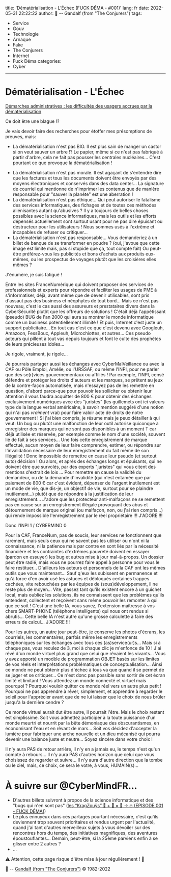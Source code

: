 title: 'Dématérialisation - L’Échec (FUCK DÉMA - #001)'
lang: fr
date: 2022-05-31 22:22:22
author: 🧙 -- Gandalf (from "The Conjurers")
tags:
- Service
- Gouv
- Technologie
- Arnaque
- Fake
- The Conjurers
- Internet
- Fuck Déma
categories:
- Cyber
---

# Dématérialisation - L'Échec

[Démarches administratives : les difficultés des usagers accrues par la dématérialisation](https://www.service-public.fr/particuliers/actualites/A15704)

Ce doit être une blague !?

Je vais devoir faire des recherches pour étoffer mes présomptions de preuves, mais:
- La dématérialisation n'est pas BIO. Il est plus sain de manger un castor si on veut sauver un arbre !? Le papier, même si ce n'est pas fabriqué à partir d'arbre, cela ne fait pas pousser les centrales nucléaires... C'est pourtant ce que provoque la dématérialisation !
<!-- more -->
- La dématérialisation n'est pas morale. Il est agaçant de s'entendre dire que les factures et tous les documents doivent être envoyés par des moyens électroniques et conservés dans des data center... La signature de courriel qui mentionne de n'imprimer les contenus que de manière responsable pour "sauver la planète" est une aberration !
- La dématérialisation n'est pas éthique... Qui peut autoriser le fatalisme des services informatiques, des fichages et de toutes ces méthodes aliénisantes autant qu'abusives ? Il y a toujours de belles choses possibles avec la science informatiques, mais les outils et les efforts dépensés actuellement sont surtout usant pour ne pas dire épuisant ou destructeur pour les utilisateurs ! Nous sommes usés à l'extrême et incapables de refuser ou critiquer...
- La dématérialisation n'est pas responsable... Vous demanderiez à un billet de banque de se transformer en poudre ? (oui, j'avoue que cette image est limite mais, pas si stupide que ça, tout compte fait) Ou peut-être préférez-vous les publicités et bons d'achats aux produits eux-mêmes, ou les prospectus de voyages plutôt que les croisières elles mêmes ?

J'énumère, je suis fatigué !

Entre les sites FranceNumérique qui doivent proposer des services de professionnels et experts pour répondre et faciliter les usages de PME à s'informatiser, déjà, avant même que de devenir utilisables, sont pris d'assaut pas des business et néophytes de tout bord...
Mais ce n'est pas nouveau, c'est le cas aussi des assureurs et prestataires divers dans la CyberSécurité plutôt que les offreurs de solutions !
C'était déjà l'appétissant (pseudo) BUG de l'an 2000 qui aura su montrer le monde informatique comme un business potentiellement illimité !
Et puis, Internet c'est juste un support publicitaire...
En tout cas c'est ce que c'est devenu avec Googleuh, Amazoon, FessBouc, Appleuh, Microchiottes, et autres...
Ces pseudo acteurs qui pillent à tout vas depuis toujours et font le culte des prophètes de leurs précieuses idoles...

Je rigole, vraiment, je rigole...

Je pourrais partager aussi les échanges avec CyberMalVeillance ou avec la CAF ou Pôle Emploi, Amélie, ou l'URSSAF, ou même l'INPI, pour ne parler que des se(r)vices gouvernementaux ou affiliés !
Par exemple, l'INPI, censé défendre et protéger les droits d'auteurs et les marques, se prêtent au jeux de la contre-façon automatisée, mais n'essayez pas de les remettre en question, d'abord parce-que pour pouvoir les solliciter ou obtenir leur attention il vous faudra acquitter de 800 € pour obtenir des échanges exclusivement numériques avec des "juristes" (les guillemets ont ici valeurs type de la langue verbal américaine, à savoir mention suggéré d'une notion qui n'ai pas *vraiment* vrai) pour faire valoir acte de droits de notre gouvernement !
Si j'ai bien compris, je résume mais je peux détailler à qui veut:
Un bug ou plutôt une malfonction de leur outil autorise quiconque à enregistrer des marques qui ne sont pas disponibles à un moment T car déjà utilisée et réservée, par exemple comme le nom d'une société, souvent lié de fait à ses services...
Une fois cette enregistrement de marque effectué, aucun moyen de leur faire comprendre, estimer, ou répondre sur l'invalidation nécessaire de leur enregistrement du fait même de son illégalité !
Donc impossible de remettre en cause leur pseudo (et surtout auto) décision !
Ou alors, et après des échanges longs et épuisants, qui ne doivent être que survolés, par des experts "juristes" qui vous citent des mentions d'extrait de lois ...
Pour remettre en cause la validité du demandeur, ou de la demande d'invalidité (qui n'est entamée que par paiement de 800 € car c'est évident, dépenser de l'argent inutilement est un mode de vie, que dis-je, un objectif de vie, surtout pour se plaindre inutilement...) plutôt que de répondre à la justification de leur enregistrement...
J'adore que les protecteur anti-malfaçons ne se remettent pas en cause sur un enregistrement illégale provoquant des abus et détournement de marque original (ou malfaçon, non, ou j'ai rien compris...) qui rende impossible l'enregistrement par le réel propriétaire !!!
J'ADORE !!!

Donc l'INPI 1 / CYBERMIND 0

Pour la CAF, FranceNum, pas de soucis, leur services ne fonctionnent que rarement, mais seuls ceux qui ne savent pas les utiliser ou n'ont ni la connaissance, ni la patience mais par contre en sont liés par la nécessité financière et les contraintes d'extrêmes pauvreté doivent en essayer (pardon en essuyer) les bug et autres mise à jour mal-à-propos.
Un dossier peut être radié, mais vous ne pourrez faire appel à personne pour vous le faire restituer...
D'ailleurs les acteurs et personnels de la CAF ont les mêmes outils que vous maintenant...
Sauf q'eux les subissent en permanence et qu'à force d'en avoir usé les astuces et débloqués certaines trappes cachées, vite rebouchées par les équipes de (sous)développement, il ne reste plus de moyen...
Vite, passez tant qu'ils existent encore à un guichet local, mais oubliez les solutions, ils ne connaissent que les problèmes qu'ils entendent, collectent et reçoivent sans même pouvoir les remonter à qui que ce soit !
C'est une belle IA, vous savez, l'extension maîtresse à vos chers SMART-PHONE (téléphone intelligents) qui nous ont rendus si abrutis... Cette belle IA n'est autre qu'une grosse calculette à faire des erreurs de calcul...
J'ADORE !!!

Pour les autres, un autre jour peut-être, je conserve les photos d'écrans, les courriels, les commentaires, parfois même les enregistrements téléphoniques sur les échanges avec tous ces (as)service(ur)s...
Mais si à chaque pas, vous reculez de 3, moi à chaque clic je m'enfonce de 10 !
J'ai rêvé d'un monde virtuel plus grand que celui que rêvaient les vivants...
Vous y avez apporté un modèle de programmation OBJET basés sur les limites de vos réels et interprétations problématiques de conceptualisation...
Ainsi ce monde ne peut obtenir plus d'échec à tous va que quand il se permet de se juger et se critiquer...
Ce n'est donc pas possible sans sortir de cet écran limité et limitant !
Vous attendez un monde connecté et virtuel mais pourquoi ?
Pourquoi vouloir quitter ce monde réel vers un autre plus petit !
Pourquoi ne pas apprendre à rêver, simplement, et apprendre à regarder le soleil pour l'apprécier avant que de ne lui laisser que le choix de nous brûler jusqu'à la dernière cendre ?

Ce monde virtuel aurait dut être autre, il pourrait l'être.
Mais le choix restant est simplissime.
Soit vous admettez participer à la toute puissance d'un monde meurtri et nourrit par la bête démoniaque des obscurantismes, en économisant l'eau et en rêvant de mars...
Soit vos décidez d'accepter la lumière pour fabriquer une arche nouvelle et un dieu mécanisé qui pourra devenir une balance juste et neutre...
Soyez sincère dans votre choix !

Il n'y aura PAS de retour arrière, il n'y en a jamais eu, le temps n'est qu'un compte à rebours...
Il n'y aura PAS d'autres horizon que celui que vous choisissez de regarder et suivre...
Il n'y aura d'autre direction que la tombe ou le ciel, mais, ce choix, ce sera le votre, à vous, HUMAIN(s)...

# À suivre sur @CyberMindFR… #

- D'autres billets suivront à propos de la science informatique et des "bugs qui n'en sont pas" ([les “KragZouÿs” 🧠 + 🧩 = 🧙 -> 🔥 (ÉPISODE 001 - FUCK DÉMA)](https://cybermind.fr/tags/Fuck-Dema/))
- Le plus ennuyeux dans ces partages pourtant nécessaire, c'est qu'ils deviennent trop souvent prioritaires et rendus urgent par l'actualité, quand j'ai tant d'autres merveilleux sujets à vous dévoiler sur des rencontres hors du temps, des initiatives magnifiques, des aventures époustouflantes... Demain, peut-être, si la 25ème parviens enfin à se glisser entre 2 autres ?
- …

⚠️ Attention, cette page risque d'être mise à jour régulièrement ! 👀

🧙 -- [Gandalf (from "The Conjurers")](mailto:Gandalf@Gk2.NET?subject=The%20Conjurers%20%3F) ©️ 1982-2022
